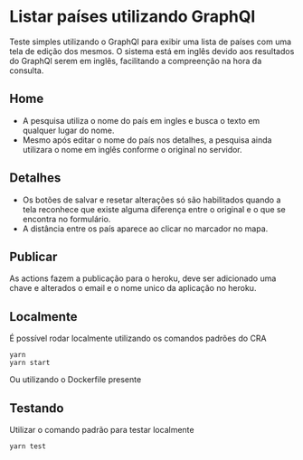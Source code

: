 # Listar países utilizando GraphQl
Teste simples utilizando o GraphQl para exibir uma lista de países com uma tela de edição dos mesmos.
O sistema está em inglês devido aos resultados do GraphQl serem em inglês, facilitando a compreenção na hora da consulta.

## Home
- A pesquisa utiliza o nome do país em ingles e busca o texto em qualquer lugar do nome.
- Mesmo após editar o nome do país nos detalhes, a pesquisa ainda utilizara o nome em inglês conforme o original no servidor.

## Detalhes

- Os botões de salvar e resetar alterações só são habilitados quando a tela reconhece que existe alguma diferença entre o original e o que se encontra no formulário.
- A distância entre os país aparece ao clicar no marcador no mapa.

## Publicar
As actions fazem a publicação para o heroku, deve ser adicionado uma chave e alterados o email e o nome unico da aplicação no heroku.

## Localmente
É possível rodar localmente utilizando os comandos padrões do CRA
    
    yarn
    yarn start

Ou utilizando o Dockerfile presente

## Testando
Utilizar o comando padrão para testar localmente
    
    yarn test